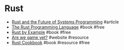 # Rust

- [Rust and the Future of Systems Programming](https://hacks.mozilla.org/2016/11/rust-and-the-future-of-systems-programming) #article
- [The Rust Programming Language](https://doc.rust-lang.org/book) #book #free
- [Rust by Example](http://rustbyexample.com) #book #free
- [Are we game yet?](http://arewegameyet.com) #website #resource
- [Rust Cookbook](https://rust-lang-nursery.github.io/rust-cookbook) #book #resource #free
